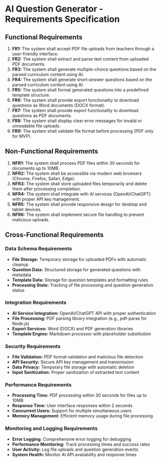 # AI Question Generator - Requirements Specification

## Functional Requirements

1. **FR1:** The system shall accept PDF file uploads from teachers through a user-friendly interface.
2. **FR2:** The system shall extract and parse text content from uploaded PDF documents.
3. **FR3:** The system shall generate multiple-choice questions based on the parsed curriculum content using AI.
4. **FR4:** The system shall generate short-answer questions based on the parsed curriculum content using AI.
5. **FR5:** The system shall format generated questions into a predefined template structure.
6. **FR6:** The system shall provide export functionality to download questions as Word documents (DOCX format).
7. **FR7:** The system shall provide export functionality to download questions as PDF documents.
8. **FR8:** The system shall display clear error messages for invalid or unreadable file uploads.
9. **FR9:** The system shall validate file format before processing (PDF only for MVP).

## Non-Functional Requirements

1. **NFR1:** The system shall process PDF files within 30 seconds for documents up to 10MB.
2. **NFR2:** The system shall be accessible via modern web browsers (Chrome, Firefox, Safari, Edge).
3. **NFR3:** The system shall store uploaded files temporarily and delete them after processing completion.
4. **NFR4:** The system shall integrate with AI services (OpenAI/ChatGPT) with proper API key management.
5. **NFR5:** The system shall provide responsive design for desktop and tablet devices.
6. **NFR6:** The system shall implement secure file handling to prevent malicious uploads.

## Cross-Functional Requirements

### Data Schema Requirements
- **File Storage:** Temporary storage for uploaded PDFs with automatic cleanup
- **Question Data:** Structured storage for generated questions with metadata
- **Template Data:** Storage for question templates and formatting rules
- **Processing State:** Tracking of file processing and question generation status

### Integration Requirements
- **AI Service Integration:** OpenAI/ChatGPT API with proper authentication
- **File Processing:** PDF parsing library integration (e.g., pdf-parse for Node.js)
- **Export Services:** Word (DOCX) and PDF generation libraries
- **Template Engine:** Markdown processor with placeholder substitution

### Security Requirements
- **File Validation:** PDF format validation and malicious file detection
- **API Security:** Secure API key management and transmission
- **Data Privacy:** Temporary file storage with automatic deletion
- **Input Sanitization:** Proper sanitization of extracted text content

### Performance Requirements
- **Processing Time:** PDF processing within 30 seconds for files up to 10MB
- **Response Time:** User interface responses within 2 seconds
- **Concurrent Users:** Support for multiple simultaneous users
- **Memory Management:** Efficient memory usage during file processing

### Monitoring and Logging Requirements
- **Error Logging:** Comprehensive error logging for debugging
- **Performance Monitoring:** Track processing times and success rates
- **User Activity:** Log file uploads and question generation events
- **System Health:** Monitor AI API availability and response times
